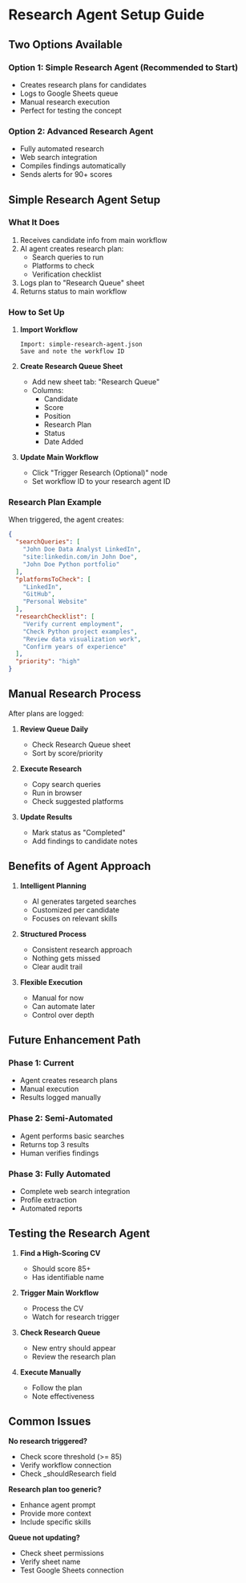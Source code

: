 # Research Agent Setup Guide

## Two Options Available

### Option 1: Simple Research Agent (Recommended to Start)
- Creates research plans for candidates
- Logs to Google Sheets queue
- Manual research execution
- Perfect for testing the concept

### Option 2: Advanced Research Agent
- Fully automated research
- Web search integration
- Compiles findings automatically
- Sends alerts for 90+ scores

## Simple Research Agent Setup

### What It Does
1. Receives candidate info from main workflow
2. AI agent creates research plan:
   - Search queries to run
   - Platforms to check
   - Verification checklist
3. Logs plan to "Research Queue" sheet
4. Returns status to main workflow

### How to Set Up

1. **Import Workflow**
   ```
   Import: simple-research-agent.json
   Save and note the workflow ID
   ```

2. **Create Research Queue Sheet**
   - Add new sheet tab: "Research Queue"
   - Columns:
     - Candidate
     - Score  
     - Position
     - Research Plan
     - Status
     - Date Added

3. **Update Main Workflow**
   - Click "Trigger Research (Optional)" node
   - Set workflow ID to your research agent ID

### Research Plan Example

When triggered, the agent creates:
```json
{
  "searchQueries": [
    "John Doe Data Analyst LinkedIn",
    "site:linkedin.com/in John Doe",
    "John Doe Python portfolio"
  ],
  "platformsToCheck": [
    "LinkedIn",
    "GitHub",
    "Personal Website"
  ],
  "researchChecklist": [
    "Verify current employment",
    "Check Python project examples",
    "Review data visualization work",
    "Confirm years of experience"
  ],
  "priority": "high"
}
```

## Manual Research Process

After plans are logged:

1. **Review Queue Daily**
   - Check Research Queue sheet
   - Sort by score/priority

2. **Execute Research**
   - Copy search queries
   - Run in browser
   - Check suggested platforms

3. **Update Results**
   - Mark status as "Completed"
   - Add findings to candidate notes

## Benefits of Agent Approach

1. **Intelligent Planning**
   - AI generates targeted searches
   - Customized per candidate
   - Focuses on relevant skills

2. **Structured Process**
   - Consistent research approach
   - Nothing gets missed
   - Clear audit trail

3. **Flexible Execution**
   - Manual for now
   - Can automate later
   - Control over depth

## Future Enhancement Path

### Phase 1: Current
- Agent creates research plans
- Manual execution
- Results logged manually

### Phase 2: Semi-Automated
- Agent performs basic searches
- Returns top 3 results
- Human verifies findings

### Phase 3: Fully Automated
- Complete web search integration
- Profile extraction
- Automated reports

## Testing the Research Agent

1. **Find a High-Scoring CV**
   - Should score 85+
   - Has identifiable name

2. **Trigger Main Workflow**
   - Process the CV
   - Watch for research trigger

3. **Check Research Queue**
   - New entry should appear
   - Review the research plan

4. **Execute Manually**
   - Follow the plan
   - Note effectiveness

## Common Issues

**No research triggered?**
- Check score threshold (>= 85)
- Verify workflow connection
- Check _shouldResearch field

**Research plan too generic?**
- Enhance agent prompt
- Provide more context
- Include specific skills

**Queue not updating?**
- Check sheet permissions
- Verify sheet name
- Test Google Sheets connection